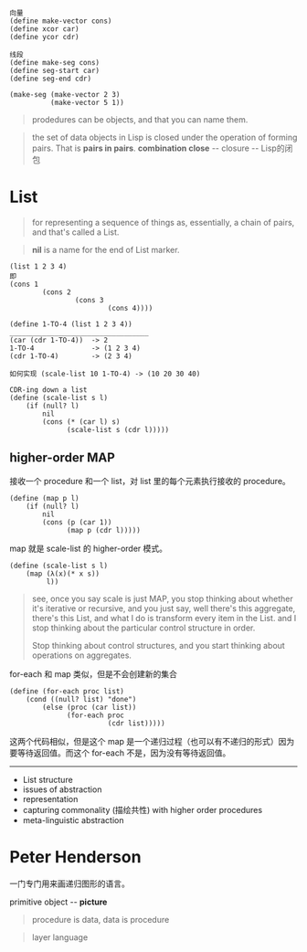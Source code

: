 
```Lisp
向量
(define make-vector cons)
(define xcor car)
(define ycor cdr)

线段
(define make-seg cons)
(define seg-start car)
(define seg-end cdr)

(make-seg (make-vector 2 3)
          (make-vector 5 1))
```
> prodedures can be objects, and that you can name them.

>the set of data objects in Lisp is closed under the operation of forming pairs. That is **pairs in pairs**.
>**combination close** -- closure -- Lisp的闭包

# List
> for representing a sequence of things as, essentially, a chain of pairs, and that's called a List.

> **nil** is a name for the end of List marker.

```Lisp
(list 1 2 3 4)
即
(cons 1
        (cons 2
                (cons 3
                        (cons 4))))

(define 1-TO-4 (list 1 2 3 4))
__________________________________
(car (cdr 1-TO-4))  -> 2
1-TO-4              -> (1 2 3 4)
(cdr 1-TO-4)        -> (2 3 4)

如何实现 (scale-list 10 1-TO-4) -> (10 20 30 40)

CDR-ing down a list
(define (scale-list s l)
    (if (null? l)
        nil
        (cons (* (car l) s)
              (scale-list s (cdr l)))))
```

## higher-order MAP
接收一个 procedure 和一个 list，对 list 里的每个元素执行接收的 procedure。
```Lisp
(define (map p l)
    (if (null? l)
        nil
        (cons (p (car 1))
              (map p (cdr l)))))
```
map 就是 scale-list 的 higher-order 模式。
```Lisp
(define (scale-list s l)
    (map (λ(x)(* x s)) 
         l))
```

> see, once you say scale is just MAP, you stop thinking about whether it's iterative or recursive, and you just say, well there's this aggregate, there's this List, and what I do is transform every item in the List. and I stop thinking about the particular control structure in order.
> 
> Stop thinking about control structures, and you start thinking about operations on aggregates.

for-each 和 map 类似，但是不会创建新的集合
```Lisp
(define (for-each proc list)
    (cond ((null? list) "done")
        (else (proc (car list))
              (for-each proc
                        (cdr list)))))
```
这两个代码相似，但是这个 map 是一个递归过程（也可以有不递归的形式）因为要等待返回值。而这个 for-each 不是，因为没有等待返回值。

---------------------------------------------------------------------------

* List structure
* issues of abstraction
* representation
* capturing commonality (描绘共性) with higher order procedures
* meta-linguistic abstraction

# Peter Henderson

一门专门用来画递归图形的语言。

primitive object -- **picture**

> procedure is data, data is procedure

> layer language

